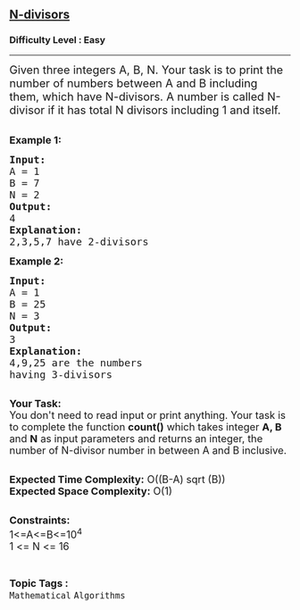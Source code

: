 <h2><a href="https://practice.geeksforgeeks.org/problems/n-divisors5123/1">N-divisors</a></h2><h3>Difficulty Level : Easy</h3><hr><div class="problems_problem_content__Xm_eO"><p><span style="font-size:20px">Given three integers A, B, N. Your task is to print the number of numbers between A and B including them,&nbsp;which have N-divisors. A number is called N-divisor if it has total N divisors including 1 and itself.</span><br>
&nbsp;</p>

<p><span style="font-size:18px"><strong>Example 1:</strong></span></p>

<pre><span style="font-size:18px"><strong>Input:</strong>
A = 1
B = 7
N = 2
<strong>Output:</strong>
4
<strong>Explanation:</strong>
2,3,5,7 have 2-divisors</span></pre>

<p><span style="font-size:18px"><strong>Example 2:</strong></span></p>

<pre><span style="font-size:18px"><strong>Input:</strong>
A = 1
B = 25
N = 3
<strong>Output:</strong>
3
<strong>Explanation:</strong>
4,9,25 are the numbers
having 3-divisors
</span></pre>

<p><br>
<span style="font-size:18px"><strong>Your Task:</strong><br>
You don't need to read input or print anything. Your task is to complete the function <strong>count()</strong>&nbsp;which takes&nbsp;integer <strong>A, B </strong>and&nbsp;<strong>N</strong>&nbsp;as input parameters and returns an integer, the number of N-divisor number in between A and B inclusive.</span><br>
&nbsp;</p>

<p><span style="font-size:18px"><strong>Expected Time Complexity:</strong> O((B-A) sqrt (B))<br>
<strong>Expected Space Complexity:</strong> O(1)</span><br>
&nbsp;</p>

<p><span style="font-size:18px"><strong>Constraints:</strong><br>
1&lt;=A&lt;=B&lt;=10<sup>4</sup><br>
1 &lt;= N &lt;= 16</span></p>
</div><br><p><span style=font-size:18px><strong>Topic Tags : </strong><br><code>Mathematical</code>&nbsp;<code>Algorithms</code>&nbsp;